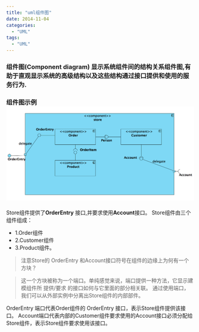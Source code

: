 ```yaml
---
title: "uml组件图"
date: 2014-11-04
categories:
  - "UML"
tags:
  - "UML"
---
```

<!--more-->
### 组件图(Component diagram)    显示系统组件间的结构关系组件图,有助于直观显示系统的高级结构以及这些结构通过接口提供和使用的服务行为.
    
 <!--more-->
### 组件图示例![image](/images/post/2014-11-04-uml-zu-jian-tu/component_diagram.png)

Store组件提供了**OrderEntry** 接口,并要求使用**Account**接口。
Store组件由三个组件组成：

* 1.Order组件
* 2.Customer组件
* 3.Product组件。

> 注意Store的 OrderEntry 和Account接口符号在组件的边缘上为何有一个方块？

> 这一个方块被称为一个端口。单纯感觉来说，端口提供一种方法，它显示建模组件所 提供/要求 的接口如何与它里面的部分相关联。 通过使用端口，我们可以从外部实例中分离出Store组件的内部部件。


 OrderEntry 端口代表Order组件的 OrderEntry 接口，表示Store组件提供该接口。
Account端口代表内部的Customer组件要求使用的Account接口必须分配给Store组件，表示Store组件要求使用该接口。
